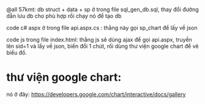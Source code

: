 @all 57kmt: db struct + data + sp ở trong file sql_gen_db.sql, thay đổi đường dẫn lưu db cho phù hợp rồi chạy nó để tạo db

code c# aspx ở trong file api.aspx.cs : thằng này gọi sp_chart để lấy về json

code js trong file index.html: thằng js sẽ dùng ajax để gọi api.aspx, truyền lên sid=1 và lấy về json, biến đổi 1 chút, rồi dùng thư viện google chart để vẽ biểu đồ.

# thư viện google chart: 
nó ở đây: https://developers.google.com/chart/interactive/docs/gallery
